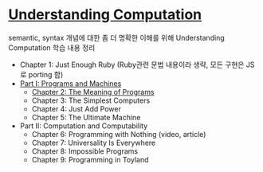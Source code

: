 # [Understanding Computation](https://computationbook.com/)

semantic, syntax 개념에 대한 좀 더 명확한 이해를 위해
Understanding Computation 학습 내용 정리

- Chapter 1: Just Enough Ruby (Ruby관련 문법 내용이라 생략, 모든 구현은 JS로 porting 함)
- [Part I: Programs and Machines](./PART1\memo.md)
  - [Chapter 2: The Meaning of Programs](./PART1\Chap2.The_Meaning_Of_Programs\memo.md)
  - Chapter 3: The Simplest Computers
  - Chapter 4: Just Add Power
  - Chapter 5: The Ultimate Machine
- Part II: Computation and Computability
  - Chapter 6: Programming with Nothing (video, article)
  - Chapter 7: Universality Is Everywhere
  - Chapter 8: Impossible Programs
  - Chapter 9: Programming in Toyland

